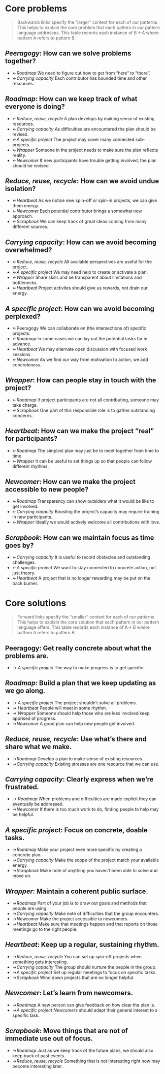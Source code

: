# Core problems

> Backwards links specify the “larger” context for each of our patterns. This helps to explain the core problem that each pattern in our pattern language addresses. This table records each instance of B ←A where pattern A refers to pattern B.

## *Peeragogy*: How can we solve problems together?

- ←*Roadmap* We need to figure out how to get from “here” to “there”.
- ←*Carrying capacity* Each contributor has bounded time and other resources.

## *Roadmap*: How can we keep track of what everyone is doing?

- ←*Reduce, reuse, recycle* A plan develops by making sense of existing resources.
- ←*Carrying capacity* As difficulties are encountered the plan should be revised.
- ←*A specific project* The project may cover many connected sub-projects.
- ←*Wrapper* Someone in the project needs to make sure the plan reflects reality.
- ←*Newcomer* If new participants have trouble getting involved, the plan should be revised.

## *Reduce, reuse, recycle*: How can we avoid undue isolation?

- ←*Heartbeat* As we notice new spin-off or spin-in projects, we can give them energy.
- ←*Newcomer* Each potential contributor brings a somewhat new approach.
- ←*Scrapbook* We can keep track of great ideas coming from many different sources.

## *Carrying capacity*: How can we avoid becoming overwhelmed?

- ←*Reduce, reuse, recycle* All available perspectives are useful for the project.
- ←*A specific project* We may need help to create or activate a plan.
- ←*Wrapper* Share skills and be transparent about limitations and bottlenecks.
- ←*Heartbeat* Project activites should give us rewards, not drain our energy.

## *A specific project*: How can we avoid becoming perplexed?

- ←Peeragogy We can collaborate on (the intersections of) specific projects.
- ←*Roadmap* In some cases we can lay out the potential tasks far in advance.
- ←*Heartbeat* We may alternate open discussion with focused work sessions.
- ←*Newcomer* As we find our way from motivation to action, we add concreteness.

## *Wrapper*: How can people stay in touch with the project?

- ←*Roadmap* If project participants are not all contributing, someone may take charge.
- ←*Scrapbook* One part of this responsible role is to gather outstanding concerns.

## *Heartbeat*: How can we make the project “real” for participants?

- ←*Roadmap* The simplest plan may just be to meet together from time to time.
- ←*Wrapper* It can be useful to set things up so that people can follow different
rhythms.

## *Newcomer*: How can we make the project accessible to new people?

- ←*Roadmap* Transparency can show outsiders what it would be like to get involved.
- ←*Carrying capacity* Boosting the project’s capacity may require training in new participants.
- ←*Wrapper* Ideally we would actively welcome all contributions with love.

## *Scrapbook*: How can we maintain focus as time goes by?

- ←*Carrying capacity* It is useful to record obstacles and outstanding challenges.
- ←*A specific project* We want to stay connected to concrete action, not just theory.
- ←*Heartbeat* A project that is no longer rewarding may be put on the back burner.

# Core solutions

> Forward links specify the “smaller” context for each of our patterns. This helps to explain the core solution that each pattern in our pattern language offers. This table records each instance of A→ B where pattern A refers to pattern B.

## Peeragogy: Get really concrete about what the problems are.

- → *A specific project* The way to make progress is to get specific.

## *Roadmap*: Build a plan that we keep updating as we go along.

- → *A specific project* The project shouldn’t solve all problems.
- → *Heartbeat* People will meet in some rhythm.
- → *Wrapper* Someone should help those who are less involved keep apprised of progress.
- →*Newcomer* A good plan can help new people get involved.

## *Reduce, reuse, recycle*: Use what’s there and share what we make.

- →*Roadmap* Develop a plan to make sense of existing resources.
- →*Carrying capacity* Existing stresses are one resource that we can use.

## *Carrying capacity*: Clearly express when we’re frustrated.

- → *Roadmap* When problems and difficulties are made explicit they can eventually be
addressed.
- →*Newcomer* If there is too much work to do, finding people to help may be helpful.

## *A specific project*: Focus on concrete, doable tasks.
- →*Roadmap* Make your project even more specific by creating a concrete plan.
- →*Carrying capacity* Make the scope of the project match your available energy.
- →*Scrapbook* Make note of anything you haven’t been able to solve and move on.

## *Wrapper*: Maintain a coherent public surface.

- →*Roadmap* Part of your job is to draw out goals and methods that people are using.
- →*Carrying capacity* Make note of difficulties that the group encounters.
- →*Newcomer* Make the project accessible to newcomers.
- →*Heartbeat* Make sure that meetings happen and that reports on those meetings go to the right people.

## *Heartbeat*: Keep up a regular, sustaining rhythm.

- →*Reduce, reuse, recycle* You can set up spin-off projects when something gets
interesting.
- →*Carrying capacity* The group should nurture the people in the group.
- →*A specific project* Set up regular meetings to focus on specific tasks.
- →*Scrapbook* Wind down projects that are no longer helpful.

## *Newcomer*: Let’s learn from newcomers.

- →*Roadmap* A new person can give feedback on how clear the plan is.
- →*A specific project* *Newcomer*s should adapt their general interest to a specific
task.

## *Scrapbook*: Move things that are not of immediate use out of focus.

- →*Roadmap* Just as we keep track of the future plans, we should also keep track of
past events.
- →*Reduce, reuse, recycle* Something that is not interesting right now may become
interesting later.
